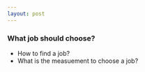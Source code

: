 ```yaml
---
layout: post
---
```


### What job should choose?

* How to find a job?
* What is the measuement to choose a job?
